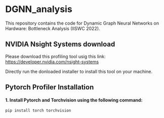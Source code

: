 # DGNN_analysis
This repository contains the code for Dynamic Graph Neural Networks on Hardware: Bottleneck Analysis (IISWC 2022).

## NVIDIA Nsight Systems download

Please download this profiling tool usig this link: https://developer.nvidia.com/nsight-systems

Directly run the donloaded installer to install this tool on your machine.

## Pytorch Profiler Installation

#### 1. Install Pytorch and Torchvision using the following command:

```{bash}
pip install torch torchvision
```
